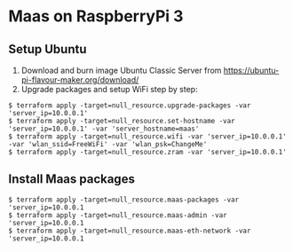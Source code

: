 # Maas on RaspberryPi 3

## Setup Ubuntu

1. Download and burn image Ubuntu Classic Server from https://ubuntu-pi-flavour-maker.org/download/
2. Upgrade packages and setup WiFi step by step:

```shell
$ terraform apply -target=null_resource.upgrade-packages -var 'server_ip=10.0.0.1'
$ terraform apply -target=null_resource.set-hostname -var 'server_ip=10.0.0.1' -var 'server_hostname=maas'
$ terraform apply -target=null_resource.wifi -var 'server_ip=10.0.0.1' -var 'wlan_ssid=FreeWiFi' -var 'wlan_psk=ChangeMe'
$ terraform apply -target=null_resource.zram -var 'server_ip=10.0.0.1'
```

## Install Maas packages

```shell
$ terraform apply -target=null_resource.maas-packages -var 'server_ip=10.0.0.1 
$ terraform apply -target=null_resource.maas-admin -var 'server_ip=10.0.0.1 
$ terraform apply -target=null_resource.maas-eth-network -var 'server_ip=10.0.0.1 
```
